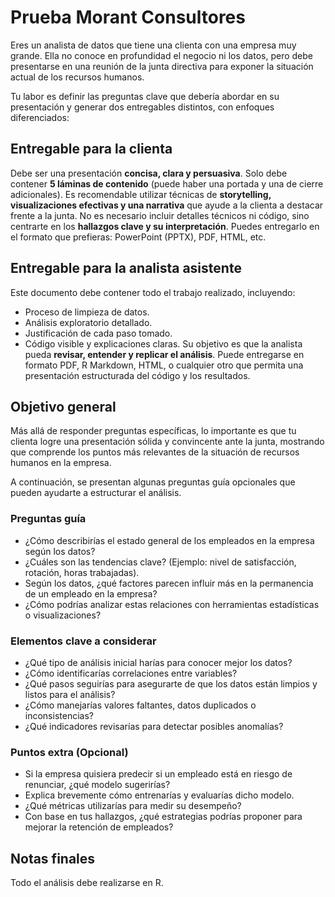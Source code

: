 # Prueba Morant Consultores
Eres un analista de datos que tiene una clienta con una empresa muy grande. Ella no conoce en profundidad el negocio ni los datos, pero debe presentarse en una reunión de la junta directiva para exponer la situación actual de los recursos humanos.

Tu labor es definir las preguntas clave que debería abordar en su presentación y generar dos entregables distintos, con enfoques diferenciados:

## Entregable para la clienta

Debe ser una presentación **concisa, clara y persuasiva**.
Solo debe contener **5 láminas de contenido** (puede haber una portada y una de cierre adicionales).
Es recomendable utilizar técnicas de **storytelling, visualizaciones efectivas y una narrativa** que ayude a la clienta a destacar frente a la junta.
No es necesario incluir detalles técnicos ni código, sino centrarte en los **hallazgos clave y su interpretación**.
Puedes entregarlo en el formato que prefieras: PowerPoint (PPTX), PDF, HTML, etc.

## Entregable para la analista asistente

Este documento debe contener todo el trabajo realizado, incluyendo:
* Proceso de limpieza de datos.
* Análisis exploratorio detallado.
* Justificación de cada paso tomado.
* Código visible y explicaciones claras.
Su objetivo es que la analista pueda **revisar, entender y replicar el análisis**.
Puede entregarse en formato PDF, R Markdown, HTML, o cualquier otro que permita una presentación estructurada del código y los resultados.

## Objetivo general
Más allá de responder preguntas específicas, lo importante es que tu clienta logre una presentación sólida y convincente ante la junta, mostrando que comprende los puntos más relevantes de la situación de recursos humanos en la empresa.

A continuación, se presentan algunas preguntas guía opcionales que pueden ayudarte a estructurar el análisis.

### Preguntas guía
* ¿Cómo describirías el estado general de los empleados en la empresa según los datos?
* ¿Cuáles son las tendencias clave? (Ejemplo: nivel de satisfacción, rotación, horas trabajadas).
* Según los datos, ¿qué factores parecen influir más en la permanencia de un empleado en la empresa?
* ¿Cómo podrías analizar estas relaciones con herramientas estadísticas o visualizaciones?
### Elementos clave a considerar
* ¿Qué tipo de análisis inicial harías para conocer mejor los datos?
* ¿Cómo identificarías correlaciones entre variables?
* ¿Qué pasos seguirías para asegurarte de que los datos están limpios y listos para el análisis?
* ¿Cómo manejarías valores faltantes, datos duplicados o inconsistencias?
* ¿Qué indicadores revisarías para detectar posibles anomalías?
### Puntos extra (Opcional)
* Si la empresa quisiera predecir si un empleado está en riesgo de renunciar, ¿qué modelo sugerirías?
* Explica brevemente cómo entrenarías y evaluarías dicho modelo.
* ¿Qué métricas utilizarías para medir su desempeño?
* Con base en tus hallazgos, ¿qué estrategias podrías proponer para mejorar la retención de empleados?

## Notas finales
Todo el análisis debe realizarse en R.
